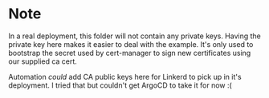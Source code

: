 # Note

In a real deployment, this folder will not contain any private keys. Having the private key here makes it easier to deal with the example. It's only used to bootstrap the secret used by cert-manager to sign new certificates using our supplied ca cert.

Automation _could_ add CA public keys here for Linkerd to pick up in it's deployment. I tried that but couldn't get ArgoCD to take it for now :(
